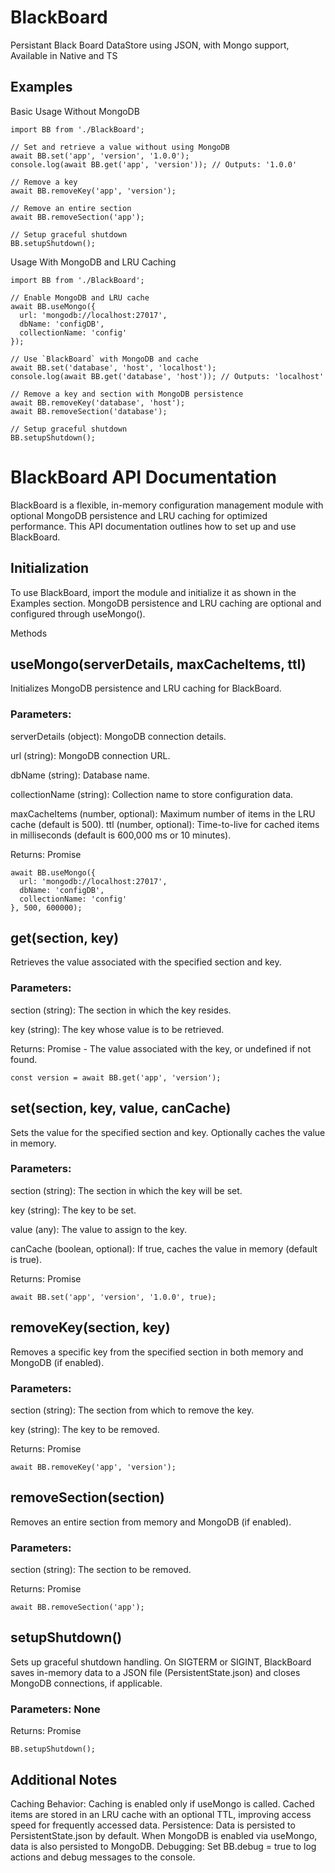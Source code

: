 # BlackBoard
Persistant Black Board DataStore using JSON, with Mongo support, Available in Native and TS


## Examples
Basic Usage Without MongoDB
```
import BB from './BlackBoard';

// Set and retrieve a value without using MongoDB
await BB.set('app', 'version', '1.0.0');
console.log(await BB.get('app', 'version')); // Outputs: '1.0.0'

// Remove a key
await BB.removeKey('app', 'version');

// Remove an entire section
await BB.removeSection('app');

// Setup graceful shutdown
BB.setupShutdown();
```

Usage With MongoDB and LRU Caching

```
import BB from './BlackBoard';

// Enable MongoDB and LRU cache
await BB.useMongo({
  url: 'mongodb://localhost:27017',
  dbName: 'configDB',
  collectionName: 'config'
});

// Use `BlackBoard` with MongoDB and cache
await BB.set('database', 'host', 'localhost');
console.log(await BB.get('database', 'host')); // Outputs: 'localhost'

// Remove a key and section with MongoDB persistence
await BB.removeKey('database', 'host');
await BB.removeSection('database');

// Setup graceful shutdown
BB.setupShutdown();
```

# BlackBoard API Documentation

BlackBoard is a flexible, in-memory configuration management module with optional MongoDB persistence and LRU caching for optimized performance. This API documentation outlines how to set up and use BlackBoard.

## Initialization 

To use BlackBoard, import the module and initialize it as shown in the Examples section. MongoDB persistence and LRU caching are optional and configured through useMongo().

Methods
## useMongo(serverDetails, maxCacheItems, ttl)
Initializes MongoDB persistence and LRU caching for BlackBoard.

### Parameters:

serverDetails (object): MongoDB connection details.

url (string): MongoDB connection URL.

dbName (string): Database name.

collectionName (string): Collection name to store configuration data.

maxCacheItems (number, optional): Maximum number of items in the LRU cache (default is 500).
ttl (number, optional): Time-to-live for cached items in milliseconds (default is 600,000 ms or 10 minutes).

Returns: Promise<void>

```
await BB.useMongo({
  url: 'mongodb://localhost:27017',
  dbName: 'configDB',
  collectionName: 'config'
}, 500, 600000);
```

## get(section, key)
Retrieves the value associated with the specified section and key.

### Parameters:

section (string): The section in which the key resides.

key (string): The key whose value is to be retrieved.

Returns: Promise<any> - The value associated with the key, or undefined if not found.

```
const version = await BB.get('app', 'version');
```

## set(section, key, value, canCache)

Sets the value for the specified section and key. Optionally caches the value in memory.

### Parameters:

section (string): The section in which the key will be set.

key (string): The key to be set.

value (any): The value to assign to the key.

canCache (boolean, optional): If true, caches the value in memory (default is true).

Returns: Promise<void>

```
await BB.set('app', 'version', '1.0.0', true);
```
## removeKey(section, key)
Removes a specific key from the specified section in both memory and MongoDB (if enabled).

### Parameters:

section (string): The section from which to remove the key.

key (string): The key to be removed.

Returns: Promise<void>

```
await BB.removeKey('app', 'version');
```
## removeSection(section)
Removes an entire section from memory and MongoDB (if enabled).

### Parameters:

section (string): The section to be removed.

Returns: Promise<void>

```
await BB.removeSection('app');
```
## setupShutdown()
Sets up graceful shutdown handling. On SIGTERM or SIGINT, BlackBoard saves in-memory data to a JSON file (PersistentState.json) and closes MongoDB connections, if applicable.

### Parameters: None

Returns: Promise<void>

```
BB.setupShutdown();
```
## Additional Notes
Caching Behavior: Caching is enabled only if useMongo is called. Cached items are stored in an LRU cache with an optional TTL, improving access speed for frequently accessed data.
Persistence: Data is persisted to PersistentState.json by default. When MongoDB is enabled via useMongo, data is also persisted to MongoDB.
Debugging: Set BB.debug = true to log actions and debug messages to the console.






